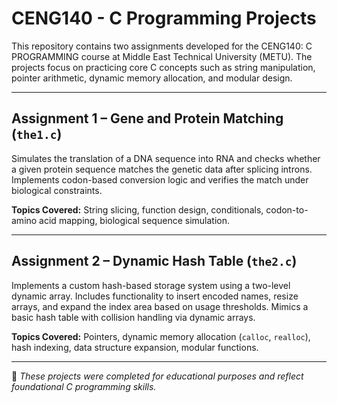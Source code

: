 # CENG140 - C Programming Projects

This repository contains two assignments developed for the CENG140: C PROGRAMMING course at Middle East Technical University (METU). The projects focus on practicing core C concepts such as string manipulation, pointer arithmetic, dynamic memory allocation, and modular design.

---

## Assignment 1 – Gene and Protein Matching (`the1.c`)
Simulates the translation of a DNA sequence into RNA and checks whether a given protein sequence matches the genetic data after splicing introns. Implements codon-based conversion logic and verifies the match under biological constraints.

**Topics Covered:** String slicing, function design, conditionals, codon-to-amino acid mapping, biological sequence simulation.

---

## Assignment 2 – Dynamic Hash Table (`the2.c`)
Implements a custom hash-based storage system using a two-level dynamic array. Includes functionality to insert encoded names, resize arrays, and expand the index area based on usage thresholds. Mimics a basic hash table with collision handling via dynamic arrays.

**Topics Covered:** Pointers, dynamic memory allocation (`calloc`, `realloc`), hash indexing, data structure expansion, modular functions.

---

📝 _These projects were completed for educational purposes and reflect foundational C programming skills._
